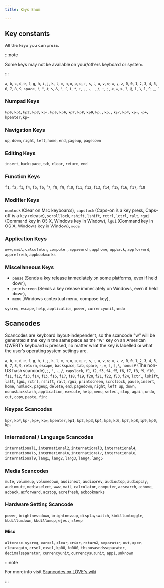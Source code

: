 ```yaml
---
title: Keys Enum

---
```


## Key constants

All the keys you can press.

:::note

Some keys may not be available on your/others keyboard or system.

:::

`a`, `b`, `c`, `d`, `e`, `f`, `g`, `h`, `i`, `j`, `k`, `l`, `m`, `n`, `o`, `p`, `q`, `r`, `s`, `t`, `u`, `v`, `w`, `x`, `y`, `z`,
`0`, `0`, `1`, `2`, `3`, `4`, `5`, `6`, `7`, `8`, `9`,
`space`,
`!`, `"`, `#`, `$`, `&`, `'`, `(`, `)`, `*`, `+`, `,`, `-`, `.`, `/`, `:`, `;`, `<`, `=`, `>`, `?`, `@`,
`[`, `\`, `]`, `^`, `_`, \`

### Numpad Keys

`kp0`, `kp1`, `kp2`, `kp3`, `kp4`, `kp5`, `kp6`, `kp7`, `kp8`, `kp9`, `kp.`, `kp,`, `kp/`, `kp*`, `kp-`, `kp+`, `kpenter`, `kp=`

### Navigation Keys

`up`, `down`, `right`, `left`, `home`, `end`, `pageup`, `pagedown`

### Editing Keys

`insert`, `backspace`, `tab`, `clear`, `return`, `end`

### Function Keys

`f1`, `f2`, `f3`, `f4`, `f5`, `f6`, `f7`, `f8`, `f9`, `f10`, `f11`, `f12`, `f13`, `f14`, `f15`, `f16`, `f17`, `f18`

### Modifier Keys

`numlock` (Clear on Mac keyboards), `capslock` (Caps-on is a key press, Caps-off is a key release), `scrolllock`, `rshift`, `lshift`, `rctrl`, `lctrl`, `ralt`, `rgui` (Command key in OS X, Windows key in Window), `lgui` (Command key in OS X, Windows key in Window), `mode`

### Application Keys

`www`, `mail`, `calculator`, `computer`, `appsearch`, `apphome`, `appback`, `appforward`, `apprefresh`, `appbookmarks`

### Miscellaneous Keys

* `pause` (Sends a key release immediately on some platforms, even if held down),
* `printscreen` (Sends a key release immediately on Windows, even if held down),
* `menu` (Windows contextual menu, compose key),

`sysreq`, `escape`, `help`, `application`, `power`, `currencyunit`, `undo`

## Scancodes

Scancodes are keyboard layout-independent, so the scancode "w" will be generated if the key in the same place as the "w" key on an American QWERTY keyboard is pressed, no matter what the key is labelled or what the user's operating system settings are.

`a`, `b`, `c`, `d`, `e`, `f`, `g`, `h`, `i`, `j`, `k`, `l`, `m`, `n`, `o`, `p`, `q`, `r`, `s`, `t`, `u`, `v`, `w`, `x`, `y`, `z`,
`0`, `0`, `1`, `2`, `3`, `4`, `5`, `6`, `7`, `8`, `9`,
`return`, `escape`, `backspace`, `tab`, `space`,
`-`, `=`, `[`, `]`, `\`, `nonus#` (The non-US hash scancode), `;`, `'`, `.`, `/`, `capslock`,
`f1`, `f2`, `f3`, `f4`, `f5`, `f6`, `f7`, `f8`, `f9`, `f10`, `f11`, `f12`, `f13`, `f14`, `f15`, `f16`, `f17`, `f18`, `f19`, `f20`, `f21`, `f22`, `f23`, `f24`,
`lctrl`, `lshift`, `lalt`, `lgui`, `rctrl`, `rshift`, `ralt`, `rgui`,
`printscreen`, `scrollock`, `pause`, `insert`, `home`, `numlock`, `pageup`, `delete`, `end`, `pagedown`, `right`, `left`, `up`, `down`, `nonusbackslash`, `application`,
`execute`, `help`, `menu`, `select`, `stop`, `again`, `undo`, `cut`, `copy`, `paste`, `find`

### Keypad Scancodes

`kp/`, `kp*`, `kp-`, `kp+`, `kp=`, `kpenter`, `kp1`, `kp2`, `kp3`, `kp4`, `kp5`, `kp6`, `kp7`, `kp8`, `kp9`, `kp0`, `kp.`

### International / Language Scancodes

`international1`, `international2`, `international3`, `international4`, `international5`, `international6`, `international7`, `international8`, `international9`,
`lang1`, `lang2`, `lang3`, `lang4`, `lang5`

### Media Scancodes

`mute`, `volumeup`, `volumedown`, `audionext`, `audioprev`, `audiostop`, `audioplay`, `audiomute`, `mediaselect`, `www`, `mail`, `calculator`, `computer`, `acsearch`, `achome`, `acback`, `acforward`, `acstop`, `acrefresh`, `acbookmarks`

### Hardware Setting Scancode

`power`, `brightnessdown`, `brightnessup`, `displayswitch`, `kbdillumtoggle`, `kbdillumdown`, `kbdillumup`, `eject`, `sleep`

#### Misc

`alterase`, `sysreq`, `cancel`, `clear`, `prior`, `return2`, `separator`, `out`, `oper`, `clearagain`, `crsel`, `exsel`, `kp00`, `kp000`, `thsousasndsseparator`, `decimalseparator`, `currencyunit`, `currencysubunit`, `app1`, `unknown`

:::note

For more info visit [Scancodes on LÖVE's wiki](https://love2d.org/wiki/Scancode)

:::
